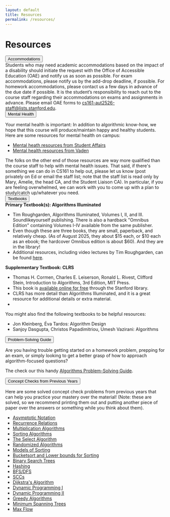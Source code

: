 ```yaml
---
layout: default
title: Resources
permalink: /resources/
---
```


# Resources

<div class="card mb-3">
    <div class="card-header">
      <button class="btn btn-link text-decoration-none"
              type="button"
              data-bs-toggle="collapse"
              data-bs-target="#accom"
              aria-expanded="false"
              aria-controls="accom">
      Accommodations
	</button>
    </div>
    <div id="accom" class="collapse">
      <div class="card-body">
Students who may need academic accommodations based on the impact of a disability should initiate the request with the Office of Accessible Education (OAE) and notify us as soon as possible. For exam accommodations, please notify us by the add-drop deadline, if possible. For homework accommodations, please contact us a few days in advance of the due date if possible. It is the student’s responsibility to reach out to the course staff regarding their accommodations on exams and assignments in advance. Please email OAE forms to <a href="cs161-aut2526-staff@lists.stanford.edu">cs161-aut2526-staff@lists.stanford.edu</a>.
      </div>
    </div>
  </div>

<div class="card mb-3">
    <div class="card-header">
      <button class="btn btn-link text-decoration-none"
              type="button"
              data-bs-toggle="collapse"
              data-bs-target="#health"
              aria-expanded="false"
              aria-controls="health">
      Mental Health
        </button>
    </div>
    <div id="health" class="collapse">
      <div class="card-body">

Your mental health is important: In addition to algorithmic know-how, we hope that this course will produce/maintain happy and healthy students. Here are some resources for mental health on campus:
<ul>
<li>
<a href="https://studentaffairs.stanford.edu/mhrs">Mental heath resources from Student Affairs</a>
</li><li>
<a href="https://vaden.stanford.edu/medical-services/medical-services-resources/mental-health">Mental health resources from Vaden</a>
</li></ul>
The folks on the other end of those resources are way more qualified than the course staff to help with mental health issues. That said, if there's something we can do in CS161 to help out, please let us know (post privately on Ed or email the staff list; note that the staff list is read only by Mary, Amelie, the head CA, and the Student Liaison CA). In particular, if you are feeling overwhelmed, we can work with you to come up with a plan to study/catch up/whatever you need.
      </div>
    </div>
  </div> 

<div class="card mb-3">
    <div class="card-header">
      <button class="btn btn-link text-decoration-none"
              type="button"
              data-bs-toggle="collapse"
              data-bs-target="#text"
              aria-expanded="false"
              aria-controls="text">
      Textbooks
        </button>
    </div>
    <div id="text" class="collapse">
      <div class="card-body">
<b>Primary Textbook(s): Algorithms Illuminated</b>
<ul>
<li> Tim Roughgarden, Algorithms Illuminated, Volumes I, II, and III.  Soundlikeyourself publishing.  There is also a hardback "Omnibus Edition" containing Volumes I-IV available from the same publisher.</li>
<li> Even though these are three books, they are small, paperback, and relatively cheap.  (As of August 2025, they about $15 each, or $10 each as an ebook; the hardcover Omnibus edition is about $60).  And they are in the library!</li>
<li> Additional resources, including video lectures by Tim Roughgarden, can be found <a href="https://www.algorithmsilluminated.org/">here</a>.
</li></ul>

<b> Supplementary Textbook: CLRS </b>
<ul> 
<li> Thomas H. Cormen, Charles E. Leiserson, Ronald L. Rivest, Clifford Stein, Introduction to Algorithms, 3rd Edition, MIT Press. </li>
<li> This book is <a href="https://searchworks.stanford.edu/view/12846639">available online for free</a> through the Stanford library.</li>
<li> CLRS has more detail than Algorithms Illuminated, and it is a great resource for additional details or extra material.<li>
</ul>

You might also find the following textbooks to be helpful resources:
<ul>
<li>Jon Kleinberg, Éva Tardos: Algorithm Design</li>
<li>Sanjoy Dasgupta, Christos Papadimitriou, Umesh Vazirani: Algorithms</li>
</ul>
      </div>
    </div>
  </div> 




<div class="card mb-3">
    <div class="card-header">
      <button class="btn btn-link text-decoration-none"
              type="button"
              data-bs-toggle="collapse"
              data-bs-target="#algps"
              aria-expanded="false"
              aria-controls="algps">
      Problem-Solving Guide
        </button>
    </div>
    <div id="algps" class="collapse">
      <div class="card-body">
<p>
Are you having trouble getting started on a homework problem, prepping for an exam, or simply looking to get a better grasp of how to approach algorithm-focused questions?
</p><p>
The check our this handy <a href="https://docs.google.com/document/d/1OWeF7qveXJRkMIglVvZMon3TsnCSJKUMbb_xh6nJui8/edit?tab=t.0#heading=h.vskzg7vx5v0w">Algorithms Problem-Solving Guide</a>.</p>
      </div>
    </div>
  </div> 


<div class="card mb-3">
    <div class="card-header">
      <button class="btn btn-link text-decoration-none"
              type="button"
              data-bs-toggle="collapse"
              data-bs-target="#concept"
              aria-expanded="false"
              aria-controls="concept">
      Concept Checks from Previous Years
        </button>
    </div>
    <div id="concept" class="collapse">
      <div class="card-body">
  <p> Here are some solved concept check problems from previous years that can help you practice your mastery over the material! (Note: these are solved, so we recommend printing them out and putting another piece of paper over the answers or something while you think about them).
  <ul>
    <li> <a href="assets/concept_checks/asymptotic_notation.pdf"> Asymptotic Notation </a> </li>
    <li> <a href="assets/concept_checks/recurrence_relations.pdf"> Recurrence Relations </a> </li>
    <li> <a href="assets/concept_checks/multiplication.pdf"> Multiplication Algorithms </a> </li>
    <li> <a href="assets/concept_checks/sorting_algos.pdf"> Sorting Algorithms </a> </li>
    <li> <a href="assets/concept_checks/select.pdf"> The Select Algorithm </a> </li>
    <li> <a href="assets/concept_checks/random_variables.pdf"> Randomized Algorithms </a> </li>
    <li> <a href="assets/concept_checks/sorting_models.pdf"> Models of Sorting </a> </li>
    <li> <a href="assets/concept_checks/bucketsort_lowerbounds.pdf"> Bucketsort and Lower bounds for Sorting </a> </li>
    <li> <a href="assets/concept_checks/bst.pdf"> Binary Search Trees </a> </li>
    <li> <a href="assets/concept_checks/hashing.pdf"> Hashing </a> </li>
    <li> <a href="assets/concept_checks/bfsdfs.pdf"> BFS/DFS </a> </li>
    <li> <a href="assets/concept_checks/scc.pdf"> SCCs </a> </li>
    <li> <a href="assets/concept_checks/dijkstra.pdf"> Dijkstra's Algorithm </a> </li>
    <li> <a href="assets/concept_checks/dp1.pdf"> Dynamic Programming I </a> </li>
    <li> <a href="assets/concept_checks/dp2.pdf"> Dynamic Programming II </a> </li>
    <li> <a href="assets/concept_checks/greedy.pdf"> Greedy Algorithms </a> </li>
    <li> <a href="assets/concept_checks/mst.pdf"> Minimum Spanning Trees </a> </li>
    <li> <a href="assets/concept_checks/maxflow.pdf"> Max Flow </a> </li>
    
  </ul>      

</div>
    </div>
  </div> 
